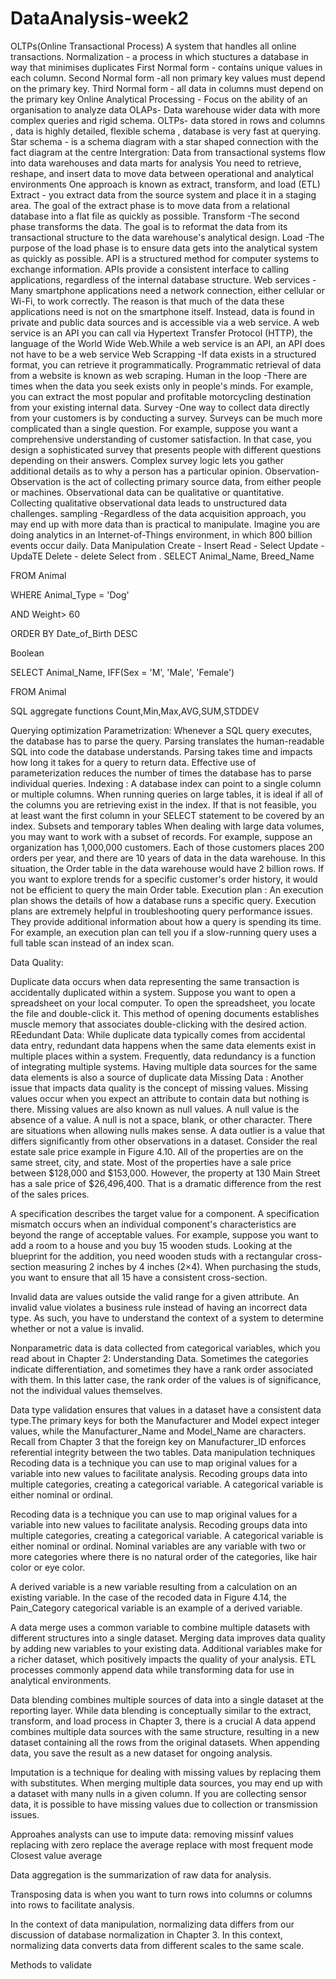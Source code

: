 # DataAnalysis-week2
OLTPs(Online Transactional Process) A system that handles all online transactions.
Normalization - a process in which stuctures a database in way that minimises duplicates
First Normal form - contains unique values in each column.
Second Normal form -all non primary key values must depend on the primary key.
Third Normal form - all data in columns must depend on the primary key
Online Analytical Processing - Focus on the ability of an organisation to analyze data
OLAPs- Data warehouse wider data with more complex queries and rigid schema.
OLTPs- data stored in rows and columns , data is highly detailed, flexible schema , database is very fast at querying.
Star schema - is a schema diagram with a star shaped connection with the fact diagram at the centre
Intergration: Data from transactional systems flow into data warehouses and data marts for analysis
You need to retrieve, reshape, and insert data to move data between operational and analytical environments
One approach is known as extract, transform, and load (ETL)
Extract - you extract data from the source system and place it in a staging area. The goal of the extract phase is to move data from a relational database into a flat file as quickly as possible.
Transform -The second phase transforms the data. The goal is to reformat the data from its transactional structure to the data warehouse's analytical design.
Load -The purpose of the load phase is to ensure data gets into the analytical system as quickly as possible.
API is a structured method for computer systems to exchange information. APIs provide a consistent interface to calling applications, regardless of the internal database structure.
Web services - Many smartphone applications need a network connection, either cellular or Wi-Fi, to work correctly. The reason is that much of the data these applications need is not on the smartphone itself. Instead, data is found in private and public data sources and is accessible via a web service. A web service is an API you can call via Hypertext Transfer Protocol (HTTP), the language of the World Wide Web.While a web service is an API, an API does not have to be a web service
Web Scrapping -If data exists in a structured format, you can retrieve it programmatically. Programmatic retrieval of data from a website is known as web scraping.
Human in the loop -There are times when the data you seek exists only in people's minds. For example, you can extract the most popular and profitable motorcycling destination from your existing internal data. 
Survey -One way to collect data directly from your customers is by conducting a survey. Surveys can be much more complicated than a single question. For example, suppose you want a comprehensive understanding of customer satisfaction. In that case, you design a sophisticated survey that presents people with different questions depending on their answers. Complex survey logic lets you gather additional details as to why a person has a particular opinion.
Observation- Observation is the act of collecting primary source data, from either people or machines. Observational data can be qualitative or quantitative. Collecting qualitative observational data leads to unstructured data challenges.
sampling -Regardless of the data acquisition approach, you may end up with more data than is practical to manipulate. Imagine you are doing analytics in an Internet-of-Things environment, in which 800 billion events occur daily.
Data Manipulation
Create - Insert 
Read - Select 
Update -UpdaTE
Delete - delete
Select <what> from <source>.
SELECT  Animal_Name, Breed_Name

FROM   Animal

WHERE  Animal_Type = 'Dog'

AND   Weight> 60

ORDER BY Date_of_Birth DESC

Boolean

SELECT  Animal_Name, IFF(Sex = 'M', 'Male', 'Female')

FROM   Animal

SQL aggregate functions
Count,Min,Max,AVG,SUM,STDDEV

Querying optimization
Parametrization:
Whenever a SQL query executes, the database has to parse the query. Parsing translates the human-readable SQL into code the database understands. Parsing takes time and impacts how long it takes for a query to return data. Effective use of parameterization reduces the number of times the database has to parse individual queries.
Indexing :
A database index can point to a single column or multiple columns. When running queries on large tables, it is ideal if all of the columns you are retrieving exist in the index. If that is not feasible, you at least want the first column in your SELECT statement to be covered by an index.
Subsets and temporary tables
When dealing with large data volumes, you may want to work with a subset of records. For example, suppose an organization has 1,000,000 customers. Each of those customers places 200 orders per year, and there are 10 years of data in the data warehouse. In this situation, the Order table in the data warehouse would have 2 billion rows. If you want to explore trends for a specific customer's order history, it would not be efficient to query the main Order table.
Execution plan : An execution plan shows the details of how a database runs a specific query. Execution plans are extremely helpful in troubleshooting query performance issues. They provide additional information about how a query is spending its time. For example, an execution plan can tell you if a slow-running query uses a full table scan instead of an index scan. 
  
  Data Quality:
  
Duplicate data occurs when data representing the same transaction is accidentally duplicated within a system. Suppose you want to open a spreadsheet on your local computer. To open the spreadsheet, you locate the file and double-click it. This method of opening documents establishes muscle memory that associates double-clicking with the desired action.
REedundant Data:
While duplicate data typically comes from accidental data entry, redundant data happens when the same data elements exist in multiple places within a system. Frequently, data redundancy is a function of integrating multiple systems.
Having multiple data sources for the same data elements is also a source of duplicate data
Missing Data :
Another issue that impacts data quality is the concept of missing values. Missing values occur when you expect an attribute to contain data but nothing is there. Missing values are also known as null values. A null value is the absence of a value. A null is not a space, blank, or other character. There are situations when allowing nulls makes sense.
A data outlier is a value that differs significantly from other observations in a dataset. Consider the real estate sale price example in Figure 4.10. All of the properties are on the same street, city, and state. Most of the properties have a sale price between $128,000 and $153,000. However, the property at 130 Main Street has a sale price of $26,496,400. That is a dramatic difference from the rest of the sales prices.

A specification describes the target value for a component. A specification mismatch occurs when an individual component's characteristics are beyond the range of acceptable values. For example, suppose you want to add a room to a house and you buy 15 wooden studs. Looking at the blueprint for the addition, you need wooden studs with a rectangular cross-section measuring 2 inches by 4 inches (2×4). When purchasing the studs, you want to ensure that all 15 have a consistent cross-section.

Invalid data are values outside the valid range for a given attribute. An invalid value violates a business rule instead of having an incorrect data type. As such, you have to understand the context of a system to determine whether or not a value is invalid.

Nonparametric data is data collected from categorical variables, which you read about in Chapter 2: Understanding Data. Sometimes the categories indicate differentiation, and sometimes they have a rank order associated with them. In this latter case, the rank order of the values is of significance, not the individual values themselves.

Data type validation ensures that values in a dataset have a consistent data type.The primary keys for both the Manufacturer and Model expect integer values, while the Manufacturer_Name and Model_Name are characters. Recall from Chapter 3 that the foreign key on Manufacturer_ID enforces referential integrity between the two tables.
Data manipulation techniques
Recoding data is a technique you can use to map original values for a variable into new values to facilitate analysis. Recoding groups data into multiple categories, creating a categorical variable. A categorical variable is either nominal or ordinal.

Recoding data is a technique you can use to map original values for a variable into new values to facilitate analysis. Recoding groups data into multiple categories, creating a categorical variable. A categorical variable is either nominal or ordinal. Nominal variables are any variable with two or more categories where there is no natural order of the categories, like hair color or eye color. 

A derived variable is a new variable resulting from a calculation on an existing variable. In the case of the recoded data in Figure 4.14, the Pain_Category categorical variable is an example of a derived variable. 

A data merge uses a common variable to combine multiple datasets with different structures into a single dataset. Merging data improves data quality by adding new variables to your existing data. Additional variables make for a richer dataset, which positively impacts the quality of your analysis. ETL processes commonly append data while transforming data for use in analytical environments.

Data blending combines multiple sources of data into a single dataset at the reporting layer. While data blending is conceptually similar to the extract, transform, and load process in Chapter 3, there is a crucial 
A data append combines multiple data sources with the same structure, resulting in a new dataset containing all the rows from the original datasets. When appending data, you save the result as a new dataset for ongoing analysis.

Imputation is a technique for dealing with missing values by replacing them with substitutes. When merging multiple data sources, you may end up with a dataset with many nulls in a given column. If you are collecting sensor data, it is possible to have missing values due to collection or transmission issues.

Approahes analysts can use to impute data:
removing missinf values
replacing with zero
replace the average
replace with most frequent mode 
Closest value average

Data aggregation is the summarization of raw data for analysis. 

Transposing data is when you want to turn rows into columns or columns into rows to facilitate analysis. 

In the context of data manipulation, normalizing data differs from our discussion of database normalization in Chapter 3. In this context, normalizing data converts data from different scales to the same scale. 

Methods to validate 
